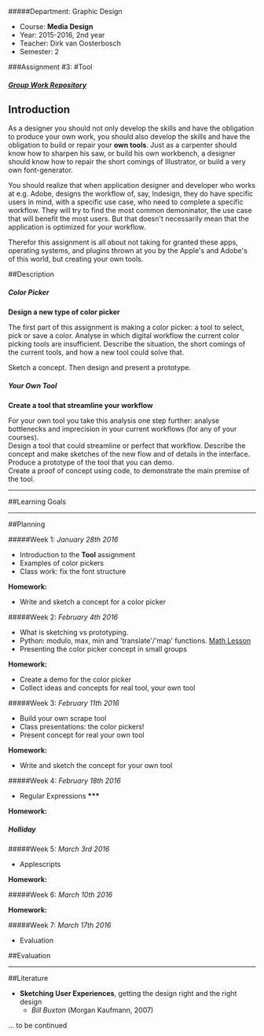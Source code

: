 #####Department: Graphic Design

- Course: **Media Design**
- Year: 2015-2016, 2nd year
- Teacher: Dirk van Oosterbosch
- Semester: 2

###Assignment #3:
#Tool

##### [Group Work Repository](https://github.com/ArtezGDA/Tool-Assignment)

## Introduction

As a designer you should not only develop the skills and have the obligation to produce your own work, you should also develop the skills and have the obligation to build or repair your **own tools**. Just as a carpenter should know how to sharpen his saw, or build his own workbench, a designer should know how to repair the short comings of Illustrator, or build a very own font-generator.

You should realize that when application designer and developer who works at e.g. Adobe, designs the workflow of, say, Indesign, they do have specific users in mind, with a specific use case, who need to complete a specific workflow. They will try to find the most common demoninator, the use case that will benefit the most users. But that doesn't necessarily mean that the application is optimized for *your* workflow. 

Therefor this assignment is all about not taking for granted these apps, operating systems, and plugins thrown at you by the Apple's and Adobe's of this world, but creating your own tools.

##Description


##### Color Picker

**Design a new type of color picker**

The first part of this assignment is making a color picker: a tool to select, pick or save a color. Analyse in which digital workflow the current color picking tools are insufficient. Describe the situation, the short comings of the current tools, and how a new tool could solve that.

Sketch a concept. Then design and present a prototype.

##### Your Own Tool

**Create a tool that streamline your workflow**

For your own tool you take this analysis one step further: analyse bottlenecks and imprecision in your current workflows (for any of your courses).  
Design a tool that could streamline or perfect that workflow. Describe the concept and make sketches of the new flow and of details in the interface.  
Produce a prototype of the tool that you can demo.  
Create a proof of concept using code, to demonstrate the main premise of the tool.

----
##Learning Goals


----
##Planning

#####Week 1:
*January 28th 2016*

- Introduction to the **Tool** assignment
- Examples of color pickers
- Class work: fix the font structure

**Homework:**

- Write and sketch a concept for a color picker

#####Week 2:
*February 4th 2016*

- What is sketching vs prototyping.
- Python: modulo, max, min and 'translate'/'map' functions. [Math Lesson](Lesson_06_Math_Functions.md)
- Presenting the color picker concept in small groups

**Homework:**

- Create a demo for the color picker
- Collect ideas and concepts for real tool, your own tool

#####Week 3:
*February 11th 2016*

- Build your own scrape tool
- Class presentations: the color pickers!
- Present concept for real your own tool

**Homework:**

- Write and sketch the concept for your own tool

#####Week 4:
*February 18th 2016*

- Regular Expressions __\*\*\*__

**Homework:**

##### Holliday

#####Week 5:
*March 3rd 2016*

- Applescripts

**Homework:**

#####Week 6:
*March 10th 2016*

**Homework:**

#####Week 7:
*March 17th 2016*

- Evaluation

##Evaluation

----
##Literature

- **Sketching User Experiences**, getting the design right and the right design
	- *Bill Buxton* (Morgan Kaufmann, 2007)


... to be continued
